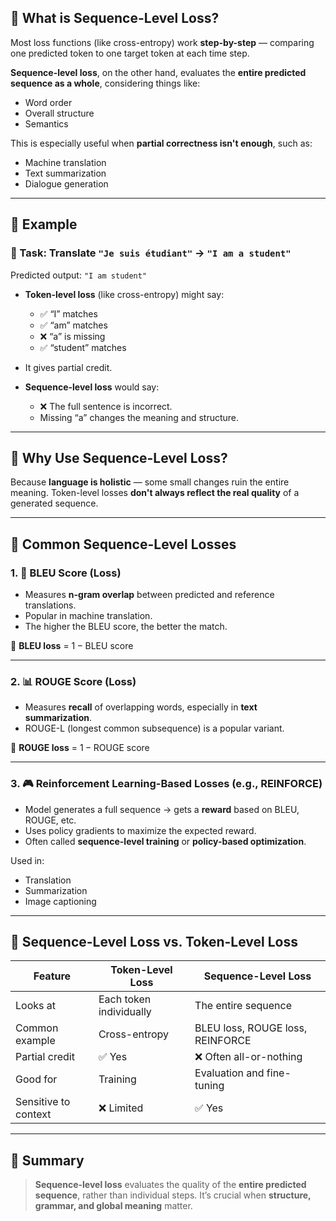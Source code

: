 ## 🎯 **What is Sequence-Level Loss?**

Most loss functions (like cross-entropy) work **step-by-step** — comparing one predicted token to one target token at each time step.

**Sequence-level loss**, on the other hand, evaluates the **entire predicted sequence as a whole**, considering things like:

* Word order
* Overall structure
* Semantics

This is especially useful when **partial correctness isn't enough**, such as:

* Machine translation
* Text summarization
* Dialogue generation

---

## 📘 **Example**

### 🎯 Task: Translate `"Je suis étudiant"` → `"I am a student"`

Predicted output: `"I am student"`

* **Token-level loss** (like cross-entropy) might say:

  * ✅ “I” matches
  * ✅ “am” matches
  * ❌ “a” is missing
  * ✅ “student” matches

* It gives partial credit.

* **Sequence-level loss** would say:

  * ❌ The full sentence is incorrect.
  * Missing “a” changes the meaning and structure.

---

## 🧠 **Why Use Sequence-Level Loss?**

Because **language is holistic** — some small changes ruin the entire meaning.
Token-level losses **don't always reflect the real quality** of a generated sequence.

---

## 🔧 **Common Sequence-Level Losses**

### 1. 📏 **BLEU Score (Loss)**

* Measures **n-gram overlap** between predicted and reference translations.
* Popular in machine translation.
* The higher the BLEU score, the better the match.

🔻 **BLEU loss** = $1 - \text{BLEU score}$

---

### 2. 📊 **ROUGE Score (Loss)**

* Measures **recall** of overlapping words, especially in **text summarization**.
* ROUGE-L (longest common subsequence) is a popular variant.

🔻 **ROUGE loss** = $1 - \text{ROUGE score}$

---

### 3. 🎮 **Reinforcement Learning-Based Losses (e.g., REINFORCE)**

* Model generates a full sequence → gets a **reward** based on BLEU, ROUGE, etc.
* Uses policy gradients to maximize the expected reward.
* Often called **sequence-level training** or **policy-based optimization**.

Used in:

* Translation
* Summarization
* Image captioning

---

## 🔁 **Sequence-Level Loss vs. Token-Level Loss**

| Feature              | Token-Level Loss        | Sequence-Level Loss              |
| -------------------- | ----------------------- | -------------------------------- |
| Looks at             | Each token individually | The entire sequence              |
| Common example       | Cross-entropy           | BLEU loss, ROUGE loss, REINFORCE |
| Partial credit       | ✅ Yes                   | ❌ Often all-or-nothing           |
| Good for             | Training                | Evaluation and fine-tuning       |
| Sensitive to context | ❌ Limited               | ✅ Yes                            |

---

## 🧾 **Summary**

> **Sequence-level loss** evaluates the quality of the **entire predicted sequence**, rather than individual steps.
> It’s crucial when **structure, grammar, and global meaning** matter.
